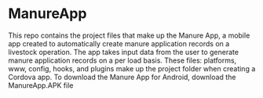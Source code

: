 # ManureApp

This repo contains the project files that make up the Manure App, a mobile app created to automatically create manure application records on a livestock operation. The app takes input data from the user to generate manure application records on a per load basis.
These files: platforms, www, config, hooks, and plugins make up the project folder when creating a Cordova app.
To download the Manure App for Android, download the ManureApp.APK file
